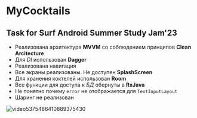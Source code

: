 # MyCocktails 

## Task for Surf Android Summer Study Jam'23

* Реализована архитектура **MVVM** со соблюдением принципов **Clean Arcitecture**
* Для *DI* использован **Dagger**
* Реализована навигация
* Все экраны реализованы. Не доступен **SplashScreen**
* Для хранения коктелей использован **Room**
* Все функции для доступа к *БД* обернуты в **RxJava** 
* Не понятно почему `error` не отображается для `TextInputLayout`
* Шаринг не реализован

![video5375486410889375430](https://github.com/Darya-aq/MyCocktails/assets/74154064/e241c327-30ef-437a-99f9-4e95e5e51daa)
